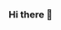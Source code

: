 ### Hi there 👋

<!--
**tuiftd/tuiftd** is a ✨ _special_ ✨ repository because its `README.md` (this file) appears on your GitHub profile.

Here are some ideas to get you started:

- 🔭 I’m currently working on Guangzhou university
     My name is ZhiQian Cheng
- 🌱 I’m currently learning C++
- 👯 I’m a student
- 🤔 I’m looking for help with newbing and chatg
-->
